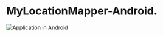 # MyLocationMapper-Android.
![Application in Android](https://lh4.googleusercontent.com/oGG-uQlG_P0mwRnPKTOI63RERv9axqPxktL7nuJQXyY=s209-p-no)



